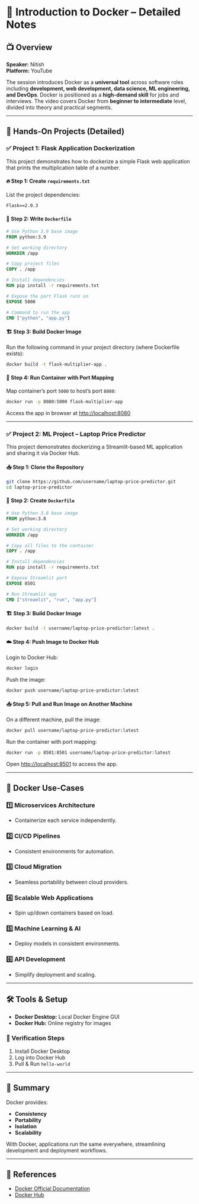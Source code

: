 # 🐳 Introduction to Docker – Detailed Notes

## 📺 Overview
**Speaker:** Nitish  
**Platform:** YouTube

The session introduces Docker as a **universal tool** across software roles including **development, web development, data science, ML engineering, and DevOps**. Docker is positioned as a **high-demand skill** for jobs and interviews. The video covers Docker from **beginner to intermediate** level, divided into theory and practical segments.

---

## 🧪 Hands-On Projects (Detailed)

### ✅ Project 1: Flask Application Dockerization
This project demonstrates how to dockerize a simple Flask web application that prints the multiplication table of a number.

#### 🔥 Step 1: Create `requirements.txt`
List the project dependencies:
```txt
Flask==2.0.3
```

#### 📝 Step 2: Write `Dockerfile`
```dockerfile
# Use Python 3.9 base image
FROM python:3.9

# Set working directory
WORKDIR /app

# Copy project files
COPY . /app

# Install dependencies
RUN pip install -r requirements.txt

# Expose the port Flask runs on
EXPOSE 5000

# Command to run the app
CMD ["python", "app.py"]
```

#### 🏗 Step 3: Build Docker Image
Run the following command in your project directory (where Dockerfile exists):
```bash
docker build -t flask-multiplier-app .
```

#### 🚀 Step 4: Run Container with Port Mapping
Map container’s port `5000` to host’s port `8080`:
```bash
docker run -p 8080:5000 flask-multiplier-app
```

Access the app in browser at [http://localhost:8080](http://localhost:8080)

---

### ✅ Project 2: ML Project – Laptop Price Predictor
This project demonstrates dockerizing a Streamlit-based ML application and sharing it via Docker Hub.

#### 📥 Step 1: Clone the Repository
```bash
git clone https://github.com/username/laptop-price-predictor.git
cd laptop-price-predictor
```

#### 📝 Step 2: Create `Dockerfile`
```dockerfile
# Use Python 3.8 base image
FROM python:3.8

# Set working directory
WORKDIR /app

# Copy all files to the container
COPY . /app

# Install dependencies
RUN pip install -r requirements.txt

# Expose Streamlit port
EXPOSE 8501

# Run Streamlit app
CMD ["streamlit", "run", "app.py"]
```

#### 🏗 Step 3: Build Docker Image
```bash
docker build -t username/laptop-price-predictor:latest .
```

#### ☁️ Step 4: Push Image to Docker Hub
Login to Docker Hub:
```bash
docker login
```
Push the image:
```bash
docker push username/laptop-price-predictor:latest
```

#### 📥 Step 5: Pull and Run Image on Another Machine
On a different machine, pull the image:
```bash
docker pull username/laptop-price-predictor:latest
```
Run the container with port mapping:
```bash
docker run -p 8501:8501 username/laptop-price-predictor:latest
```
Open [http://localhost:8501](http://localhost:8501) to access the app.

---

## 🚀 Docker Use-Cases

### 1️⃣ Microservices Architecture
- Containerize each service independently.

### 2️⃣ CI/CD Pipelines
- Consistent environments for automation.

### 3️⃣ Cloud Migration
- Seamless portability between cloud providers.

### 4️⃣ Scalable Web Applications
- Spin up/down containers based on load.

### 5️⃣ Machine Learning & AI
- Deploy models in consistent environments.

### 6️⃣ API Development
- Simplify deployment and scaling.

---

## 🛠 Tools & Setup
- **Docker Desktop:** Local Docker Engine GUI
- **Docker Hub:** Online registry for images

### 🔗 Verification Steps
1. Install Docker Desktop
2. Log into Docker Hub
3. Pull & Run `hello-world`

---

## 📝 Summary
Docker provides:
- **Consistency**
- **Portability**
- **Isolation**
- **Scalability**

With Docker, applications run the same everywhere, streamlining development and deployment workflows.

---

## 🔗 References
- [Docker Official Documentation](https://docs.docker.com/)
- [Docker Hub](https://hub.docker.com/)

